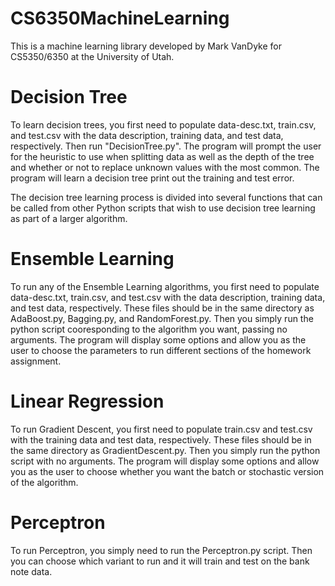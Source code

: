 # CS6350MachineLearning
This is a machine learning library developed by Mark VanDyke for CS5350/6350 at the University of Utah.

# Decision Tree
To learn decision trees, you first need to populate data-desc.txt, train.csv, and test.csv with the data description, training data, and test data, respectively. Then run "DecisionTree.py". The program will prompt the user for the heuristic to use when splitting data as well as the depth of the tree and whether or not to replace unknown values with the most common. The program will learn a decision tree print out the training and test error.

The decision tree learning process is divided into several functions that can be called from other Python scripts that wish to use decision tree learning as part of a larger algorithm.

# Ensemble Learning
To run any of the Ensemble Learning algorithms, you  first need to populate data-desc.txt, train.csv, and test.csv with the data description, training data, and test data, respectively. These files should be in the same directory as AdaBoost.py, Bagging.py, and RandomForest.py. Then you simply run the python script cooresponding to the algorithm you want, passing no arguments. The program will display some options and allow you as the user to choose the parameters to run different sections of the homework assignment.

# Linear Regression
To run Gradient Descent, you  first need to populate train.csv and test.csv with the training data and test data, respectively. These files should be in the same directory as GradientDescent.py. Then you simply run the python script with no arguments. The program will display some options and allow you as the user to choose whether you want the batch or stochastic version of the algorithm.

# Perceptron
To run Perceptron, you simply need to run the Perceptron.py script. Then you can choose which variant to run and it will train and test on the bank note data.
